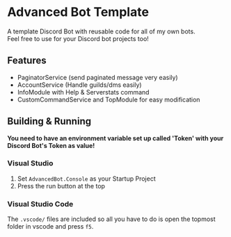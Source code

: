 # Advanced Bot Template
A template Discord Bot with reusable code for all of my own bots.  
Feel free to use for your Discord bot projects too!

## Features
- PaginatorService (send paginated message very easily)
- AccountService (Handle guilds/dms easily)
- InfoModule with Help & Serverstats command
- CustomCommandService and TopModule for easy modification

## Building & Running
**You need to have an environment variable set up called 'Token' with your Discord Bot's Token as value!**

### Visual Studio
1) Set `AdvancedBot.Console` as your Startup Project
2) Press the run button at the top

### Visual Studio Code
The `.vscode/` files are included so all you have to do is open the topmost folder in vscode and press `f5`.
